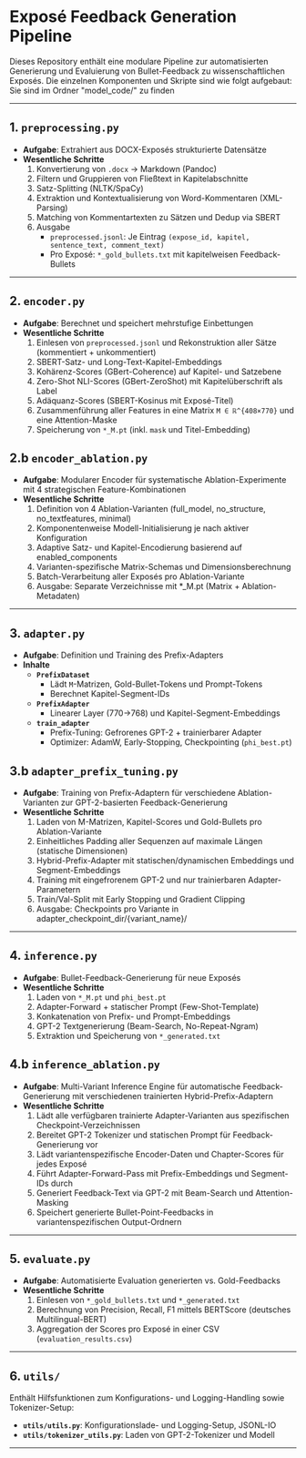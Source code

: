 # Exposé Feedback Generation Pipeline

Dieses Repository enthält eine modulare Pipeline zur automatisierten Generierung und Evaluierung von Bullet-Feedback zu wissenschaftlichen Exposés. Die einzelnen Komponenten und Skripte sind wie folgt aufgebaut:
Sie sind im Ordner "model_code/" zu finden

---

## 1. `preprocessing.py`

- **Aufgabe**: Extrahiert aus DOCX-Exposés strukturierte Datensätze  
- **Wesentliche Schritte**  
  1. Konvertierung von `.docx` → Markdown (Pandoc)  
  2. Filtern und Gruppieren von Fließtext in Kapitelabschnitte  
  3. Satz-Splitting (NLTK/SpaCy)  
  4. Extraktion und Kontextualisierung von Word-Kommentaren (XML-Parsing)  
  5. Matching von Kommentartexten zu Sätzen und Dedup via SBERT  
  6. Ausgabe  
     - `preprocessed.jsonl`: Je Eintrag `(expose_id, kapitel, sentence_text, comment_text)`  
     - Pro Exposé: `*_gold_bullets.txt` mit kapitelweisen Feedback-Bullets  

---

## 2. `encoder.py`

- **Aufgabe**: Berechnet und speichert mehrstufige Einbettungen  
- **Wesentliche Schritte**  
  1. Einlesen von `preprocessed.jsonl` und Rekonstruktion aller Sätze (kommentiert + unkommentiert)  
  2. SBERT-Satz- und Long-Text-Kapitel-Embeddings  
  3. Kohärenz-Scores (GBert-Coherence) auf Kapitel- und Satzebene  
  4. Zero-Shot NLI-Scores (GBert-ZeroShot) mit Kapitelüberschrift als Label  
  5. Adäquanz-Scores (SBERT-Kosinus mit Exposé-Titel)  
  6. Zusammenführung aller Features in eine Matrix `M ∈ ℝ^{408×770}` und eine Attention-Maske  
  7. Speicherung von `*_M.pt` (inkl. `mask` und Titel-Embedding) 


## 2.b `encoder_ablation.py`

- **Aufgabe**: Modularer Encoder für systematische Ablation-Experimente mit 4 strategischen Feature-Kombinationen
- **Wesentliche Schritte**
  1. Definition von 4 Ablation-Varianten (full_model, no_structure, no_textfeatures, minimal)
  2. Komponentenweise Modell-Initialisierung je nach aktiver Konfiguration
  3. Adaptive Satz- und Kapitel-Encodierung basierend auf enabled_components
  4. Varianten-spezifische Matrix-Schemas und Dimensionsberechnung
  5. Batch-Verarbeitung aller Exposés pro Ablation-Variante
  6. Ausgabe: Separate Verzeichnisse mit *_M.pt (Matrix + Ablation-Metadaten)

---

## 3. `adapter.py`

- **Aufgabe**: Definition und Training des Prefix-Adapters  
- **Inhalte**  
  - **`PrefixDataset`**  
    - Lädt `M`-Matrizen, Gold-Bullet-Tokens und Prompt-Tokens  
    - Berechnet Kapitel-Segment-IDs  
  - **`PrefixAdapter`**  
    - Linearer Layer (770→768) und Kapitel-Segment-Embeddings  
  - **`train_adapter`**  
    - Prefix-Tuning: Gefrorenes GPT-2 + trainierbarer Adapter  
    - Optimizer: AdamW, Early-Stopping, Checkpointing (`phi_best.pt`)

## 3.b `adapter_prefix_tuning.py`

- **Aufgabe**: Training von Prefix-Adaptern für verschiedene Ablation-Varianten zur GPT-2-basierten Feedback-Generierung
- **Wesentliche Schritte**
  1. Laden von M-Matrizen, Kapitel-Scores und Gold-Bullets pro Ablation-Variante
  2. Einheitliches Padding aller Sequenzen auf maximale Längen (statische Dimensionen)
  3. Hybrid-Prefix-Adapter mit statischen/dynamischen Embeddings und Segment-Embeddings
  4. Training mit eingefrorenem GPT-2 und nur trainierbaren Adapter-Parametern
  5. Train/Val-Split mit Early Stopping und Gradient Clipping
  6. Ausgabe: Checkpoints pro Variante in adapter_checkpoint_dir/{variant_name}/

---

## 4. `inference.py`

- **Aufgabe**: Bullet-Feedback-Generierung für neue Exposés  
- **Wesentliche Schritte**  
  1. Laden von `*_M.pt` und `phi_best.pt`  
  2. Adapter-Forward + statischer Prompt (Few-Shot-Template)  
  3. Konkatenation von Prefix- und Prompt-Embeddings  
  4. GPT-2 Textgenerierung (Beam-Search, No-Repeat-Ngram)  
  5. Extraktion und Speicherung von `*_generated.txt`


## 4.b `inference_ablation.py`

- **Aufgabe**: Multi-Variant Inference Engine für automatische Feedback-Generierung mit verschiedenen trainierten Hybrid-Prefix-Adaptern
- **Wesentliche Schritte**
  1. Lädt alle verfügbaren trainierte Adapter-Varianten aus spezifischen Checkpoint-Verzeichnissen
  2. Bereitet GPT-2 Tokenizer und statischen Prompt für Feedback-Generierung vor
  3. Lädt variantenspezifische Encoder-Daten und Chapter-Scores für jedes Exposé
  4. Führt Adapter-Forward-Pass mit Prefix-Embeddings und Segment-IDs durch
  5. Generiert Feedback-Text via GPT-2 mit Beam-Search und Attention-Masking
  6. Speichert generierte Bullet-Point-Feedbacks in variantenspezifischen Output-Ordnern

---

## 5. `evaluate.py`

- **Aufgabe**: Automatisierte Evaluation generierten vs. Gold-Feedbacks  
- **Wesentliche Schritte**  
  1. Einlesen von `*_gold_bullets.txt` und `*_generated.txt`  
  2. Berechnung von Precision, Recall, F1 mittels BERTScore (deutsches Multilingual-BERT)  
  3. Aggregation der Scores pro Exposé in einer CSV (`evaluation_results.csv`)  

---

## 6. `utils/`

Enthält Hilfsfunktionen zum Konfigurations- und Logging-Handling sowie Tokenizer-Setup:
- **`utils/utils.py`**: Konfigurations­lade- und Logging-Setup, JSONL-IO  
- **`utils/tokenizer_utils.py`**: Laden von GPT-2-Tokenizer und Modell  

---


